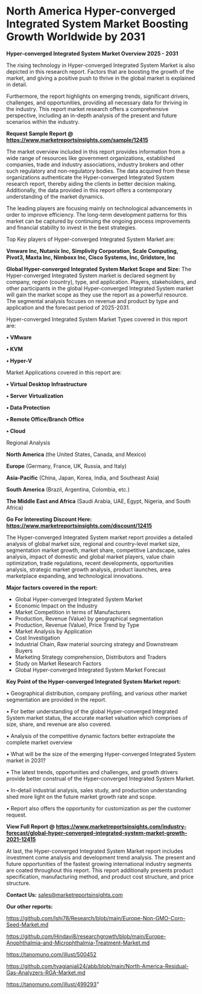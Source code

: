 # North America Hyper-converged Integrated System Market Boosting Growth Worldwide by 2031

<Strong> Hyper-converged Integrated System Market Overview 2025 - 2031</strong>

The rising technology in Hyper-converged Integrated System Market is also depicted in this research report. Factors that are boosting the growth of the market, and giving a positive push to thrive in the global market is explained in detail.

Furthermore, the report highlights on emerging trends, significant drivers, challenges, and opportunities, providing all necessary data for thriving in the industry. This report market research offers a comprehensive perspective, including an in-depth analysis of the present and future scenarios within the industry.

<strong>Request Sample Report @ <a href=https://www.marketreportsinsights.com/sample/12415>https://www.marketreportsinsights.com/sample/12415</a></strong>

The market overview included in this report provides information from a wide range of resources like government organizations, established companies, trade and industry associations, industry brokers and other such regulatory and non-regulatory bodies. The data acquired from these organizations authenticate the Hyper-converged Integrated System research report, thereby aiding the clients in better decision making. Additionally, the data provided in this report offers a contemporary understanding of the market dynamics.

The leading players are focusing mainly on technological advancements in order to improve efficiency. The long-term development patterns for this market can be captured by continuing the ongoing process improvements and financial stability to invest in the best strategies.

Top Key players of Hyper-converged Integrated System Market are:

<strong>Vmware Inc, Nutanix Inc, Simplivity Corporation, Scale Computing, Pivot3, Maxta Inc, Nimboxx Inc, Cisco Systems, Inc, Gridstore, Inc</strong>

<strong><b>Global Hyper-converged Integrated System Market Scope and Size:</b></strong>
The Hyper-converged Integrated System market is declared segment by company, region (country), type, and application. Players, stakeholders, and other participants in the global Hyper-converged Integrated System market will gain the market scope as they use the report as a powerful resource. The segmental analysis focuses on revenue and product by type and application and the forecast period of 2025-2031.

Hyper-converged Integrated System Market Types covered in this report are:

<strong>• VMware

• KVM

• Hyper-V</strong>

Market Applications covered in this report are:

<strong>• Virtual Desktop Infrastructure

• Server Virtualization

• Data Protection

• Remote Office/Branch Office

• Cloud</strong> 

Regional Analysis

<strong>North America</strong> (the United States, Canada, and Mexico)

<strong>Europe</strong> (Germany, France, UK, Russia, and Italy)

<strong>Asia-Pacific</strong> (China, Japan, Korea, India, and Southeast Asia)

<strong>South America</strong> (Brazil, Argentina, Colombia, etc.)

<strong>The Middle East and Africa</strong> (Saudi Arabia, UAE, Egypt, Nigeria, and South Africa)

<strong>Go For Interesting Discount Here: <a href=https://www.marketreportsinsights.com/discount/12415>https://www.marketreportsinsights.com/discount/12415</a></strong>

The Hyper-converged Integrated System market report provides a detailed analysis of global market size, regional and country-level market size, segmentation market growth, market share, competitive Landscape, sales analysis, impact of domestic and global market players, value chain optimization, trade regulations, recent developments, opportunities analysis, strategic market growth analysis, product launches, area marketplace expanding, and technological innovations.

<strong><b>Major factors covered in the report:</b></strong>
<ul>
  <li>Global Hyper-converged Integrated System Market </li>
  <li>Economic Impact on the Industry</li>
  <li>Market Competition in terms of Manufacturers</li>
  <li>Production, Revenue (Value) by geographical segmentation</li>
  <li>Production, Revenue (Value), Price Trend by Type</li>
  <li>Market Analysis by Application</li>
  <li>Cost Investigation</li>
  <li>Industrial Chain, Raw material sourcing strategy and Downstream Buyers</li>
  <li>Marketing Strategy comprehension, Distributors and Traders</li>
  <li>Study on Market Research Factors</li>
  <li>Global Hyper-converged Integrated System Market Forecast</li>
</ul>

<strong><b>Key Point of the Hyper-converged Integrated System Market report:</b></strong>

• Geographical distribution, company profiling, and various other market segmentation are provided in the report.

• For better understanding of the global Hyper-converged Integrated System market status, the accurate market valuation which comprises of size, share, and revenue are also covered.

• Analysis of the competitive dynamic factors better extrapolate the complete market overview

• What will be the size of the emerging Hyper-converged Integrated System market in 2031?

• The latest trends, opportunities and challenges, and growth drivers provide better construal of the Hyper-converged Integrated System Market.

• In-detail industrial analysis, sales study, and production understanding shed more light on the future market growth rate and scope.

• Report also offers the opportunity for customization as per the customer request.

<strong><b>View Full Report @ <a href=https://www.marketreportsinsights.com/industry-forecast/global-hyper-converged-integrated-system-market-growth-2021-12415>https://www.marketreportsinsights.com/industry-forecast/global-hyper-converged-integrated-system-market-growth-2021-12415</a></b></strong>


At last, the Hyper-converged Integrated System Market report includes investment come analysis and development trend analysis. The present and future opportunities of the fastest growing international industry segments are coated throughout this report. This report additionally presents product specification, manufacturing method, and product cost structure, and price structure.

<strong>Contact Us:</strong>
sales@marketreportsinsights.com

<strong>Our other reports:</strong>

<a href=https://github.com/Ishi78/Research/blob/main/Europe-Non-GMO-Corn-Seed-Market.md>https://github.com/Ishi78/Research/blob/main/Europe-Non-GMO-Corn-Seed-Market.md</a>

<a href=https://github.com/Hindavi8/researchgrowth/blob/main/Europe-Anophthalmia-and-Microphthalmia-Treatment-Market.md>https://github.com/Hindavi8/researchgrowth/blob/main/Europe-Anophthalmia-and-Microphthalmia-Treatment-Market.md</a>

<a href=https://tanomuno.com/illust/500452>https://tanomuno.com/illust/500452</a>

<a href=https://github.com/tyagianjali24/abb/blob/main/North-America-Residual-Gas-Analyzers-RGA-Market.md>https://github.com/tyagianjali24/abb/blob/main/North-America-Residual-Gas-Analyzers-RGA-Market.md</a>

<a href=https://tanomuno.com/illust/499293>https://tanomuno.com/illust/499293</a>"
